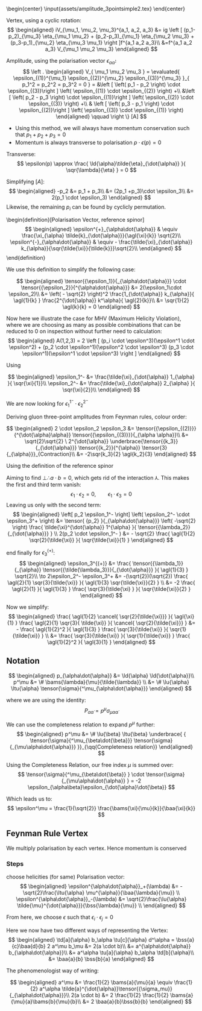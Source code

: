 <!--
@import "/dissertation/assets/custom.md"
 -->
\begin{center}
  \input{assets/amplitude_3pointsimple2.tex}
\end{center}

Vertex, using a cyclic rotation:
$$
\begin{aligned}
  iV_{\mu_1, \mu_2, \mu_3}^{a_1, a_2, a_3} &= ig \left [
    (p_1-p_2)_{\mu_3} \eta_{\mu_1 \mu_2} +
    (p_2-p_3)_{\mu_1} \eta_{\mu_2 \mu_3} +
    (p_3-p_1)_{\mu_2} \eta_{\mu_3 \mu_1}
  \right ]f^{a_1 a_2 a_3}\\
  &=f^{a_1 a_2 a_3} V_{\mu_1 \mu_2 \mu_3}
\end{aligned}
$$

Amplitude, using the polarisation vector $\epsilon_{\alpha\dot{\alpha}}$:
$$
\left .
\begin{aligned}
  V_{
    \mu_1 \mu_2 \mu_3
    } = \evaluated{
      \epsilon_{(1)}^{\mu_1} \epsilon_{(2)}^{\mu_2} \epsilon_{(3)}^{\mu_3}
      }_{
        p_1^2 = p_2^2 = p_3^2 = 0
      }
= &\left [ \left( p_1 - p_2 \right) \cdot \epsilon_{(3)}\right ] \left( \epsilon_{(1)} \cdot \epsilon_{(2)} \right) +\\
  &\left [ \left( p_2 - p_3 \right) \cdot \epsilon_{(1)}\right ] \left( \epsilon_{(2)} \cdot \epsilon_{(3)} \right) +\\
  & \left [ \left( p_3 - p_1 \right) \cdot \epsilon_{(2)}\right ] \left( \epsilon_{(3)} \cdot \epsilon_{(1)} \right)
\end{aligned}
\qquad \right \}
[A]
$$

*   Using this method, we will always have momentum conservation such that $p_1 + p_2 + p_3 = 0$
*   Momentum is always transverse to polarisation $p\cdot \epsilon(p) = 0$

Transverse:
$$
  \epsilon(p) \approx \frac{
    \ld{\alpha}\tilde{\eta}_{\dot{\alpha}}
    }{ \sqr{\lambda}{\eta}
  }  = 0
$$

Simplifying $[A]$:
$$
\begin{aligned}
  -p_2 &= p_1 + p_3\\
  &= (2p_1 +p_3)\cdot \epsilon_3\\
  &= 2(p_1 \cdot \epsilon_3)
\end{aligned}
$$
Likewise, the remaining $p_i$ can be found by cyclicly permutation.

\begin{definition}[Polarisation Vector, reference spinor]
$$
\begin{aligned}
  \epsilon^{+}_{\alpha\dot{\alpha}} & \equiv  \frac{\xi_{\alpha} \tilde{k}_{\dot{\alpha}}}{\agl{\xi}{k}} \sqrt{2}\\
  \epsilon^{-}_{\alpha\dot{\alpha}} & \equiv - \frac{\tilde{\xi}_{\dot{\alpha}} k_{\alpha}}{\sqr{\tilde{\xi}}{\tilde{k}}}\sqrt{2}\\
\end{aligned}
$$
\end{definition}

We use this definition to simplify the following case:

$$
\begin{aligned}
  \tensor{{\epsilon_1}}{_{\alpha\dot{\alpha}}} \cdot \tensor{{\epsilon_2}}{^{\alpha\dot{\alpha}}} &= 2(\epsilon_1\cdot \epsilon_2)\\
  &= \left( - \sqrt{2} \right)^2 \frac{1_{\dot{\alpha}} k_{\alpha}}{ \agl{1}{k} } \frac{2^{\dot{\alpha}} k^\alpha}{ \agl{2}{k}}\\
  &= \sqr{1}{2} \agl{k}{k} = 0
\end{aligned}
$$

Now here we illustrate the case for MHV (Maximum Helicity Violation), where we are choosing as many as possible combinations that can be reduced to 0 on inspection without further need to calculation:
$$
\begin{aligned}
  A(1,2,3) = 2 \left [ (p_i \cdot \epsilon^3)(\epsilon^1 \cdot \epsilon^2) +
  (p_2 \cdot \epsilon^1)(\epsilon^2 \cdot \epsilon^3)
  (p_3 \cdot \epsilon^1)(\epsilon^1 \cdot \epsilon^3)
  \right ]
\end{aligned}
$$

Using

$$
\begin{aligned}
  \epsilon_1^- &= \frac{\tilde{\xi}_{\dot{\alpha}} 1_{\alpha} }{ \sqr{\xi}{1}}\\
  \epsilon_2^- &= \frac{\tilde{\xi}_{\dot{\alpha}} 2_{\alpha} }{ \sqr{\xi}{2}}\\
\end{aligned}
$$

We are now looking for $\epsilon_1^{1^-} \cdot \epsilon_2^{2^-}$

Deriving gluon three-point amplitudes from Feynman rules, colour order:

$$
\begin{aligned}
  2 \cdot \epsilon_2 \epsilon_3 &= \tensor{{\epsilon_{(2)}}}{^{\dot{\alpha}\alpha}} \tensor{{\epsilon_{(3)}}}{_{\alpha \alpha}}\\
  &= \sqrt{2}\sqrt{2} \ 2^{\dot{\alpha}} \underbrace{\tensor{{k_3}}{_{\dot{\alpha}}} \tensor{{k_2}}{^{\alpha}} \tensor{3}{_{\alpha}}}_{Contraction}\\
  &= -2\sqr{k_3}{2} \agl{k_2}{3}
\end{aligned}
$$

Using the definition of the reference spinor

Aiming to find $\perp \therefore a \cdot  b = 0$, which gets rid of the interaction $\Yup$. This makes the first and third term vanish:
$$
  \epsilon_1 \cdot \epsilon_2 = 0, \qquad \epsilon_1 \cdot \epsilon_3 = 0
$$
Leaving us only with the second term:
$$
\begin{aligned}
  \left[
  p_2 \epsilon_1^-
  \right] \left(
    \epsilon_2^- \cdot \epsilon_3^+
  \right) &=
  \tensor{ {p_2} }{_{\alpha\dot{\alpha}}} \left( -\sqrt{2} \right) \frac{
    \tilde{\xi}^{\dot{\alpha}} 1^{\alpha}
    }{
      \tensor{{\lambda_2}}{_{\dot{\alpha}}}
    } \\
  2(p_2 \cdot \epsilon_1^- ) &= - \sqrt{2} \frac{
    \agl{1}{2} \sqr{2}{\tilde{\xi}}
    }{
    \sqr{\tilde{\xi}}{1}
    }
\end{aligned}
$$

end finally for $\epsilon_3^{(+)}$:
$$
\begin{aligned}
  \epsilon_3^{(+)} &= \frac{
    \tensor{{\lambda_1}}{_{\alpha}}
    \tensor{{\tilde{\lambda_3}}}{_{\dot{\alpha}}}
    }{
    \agl{1}{3}
    } \sqrt{2}\\
    \to 2\epsilon_2^- \epsilon_3^+ &= -(\sqrt{2})(\sqrt{2}) \frac{
    \agl{2}{1} \sqr{3}{\tilde{\xi}}
      }{
        \agl{1}{3} \sqr{\tilde{\xi}}{2}
      } \\
  &= -2 \frac{
    \agl{2}{1}
  }{
    \agl{1}{3}
  } \frac{
    \sqr{3}{\tilde{\xi} }
  }{
    \sqr{\tilde{\xi}}{2}
  }
\end{aligned}  
$$

Now we simplify:
$$
\begin{aligned}
  \frac{
    \agl{1}{2} \cancel{ \sqr{2}{\tilde{\xi}}}
    }{
      \agl{\xi}{1}
    } \frac{
      \agl{2}{1} \sqr{3}{ \tilde{\xi}}
    }{
      \cancel{ \sqr{2}{\tilde{\xi}}}
    } &= - \frac{ \agl{1}{2}^2 }{ \agl{1}{3} }
    \frac{ \sqr{3}{\tilde{\xi}} }{ \sqr{1}{\tilde{\xi}} } \\
    &= \frac{ \sqr{3}{\tilde{\xi}} }{ \sqr{1}{\tilde{\xi}} }
      \frac{ \agl{1}{2}^2 }{ \agl{3}{1} }
\end{aligned}
$$

## Notation

$$
\begin{aligned}
  p_{\alpha\dot{\alpha}} &= \ld{\alpha} \ld{\dot{\alpha}}\\
  p^\mu &= \# \bams{\lambda}{\mu}{\tilde{\lambda}} \\
  &= \# \lu{\alpha} \ltu{\alpha} \tensor{\sigma}{^\mu_{\alpha\dot{\alpha}}}
\end{aligned}
$$

where we are using the identity:
$$
  P_{\alpha\dot{\alpha}} = p^\mu \sigma_{\mu\alpha\dot{\alpha}}
$$

We can use the completeness relation to expand $p^\mu$ further:
$$
\begin{aligned}
    p^\mu &= \# \lu{\beta} \ltu{\beta} \underbrace{ { \tensor{\sigma}{^\mu_{\beta\dot{\beta}}} \tensor{\sigma}{_{\mu\alpha\dot{\alpha}}}
    }}_{\qq{Completeness relation}}
\end{aligned}
$$

Using the Completeness Relation, our free index $\mu$ is summed over:
$$
\tensor{\sigma}{^\mu_{\beta\dot{\beta}} } \cdot \tensor{\sigma}{_{\mu\alpha\dot{\alpha}} } = -2 \epsilon_{\alpha\beta}\epsilon_{\dot{\alpha}\dot{\beta}}
$$

Which leads us to:
$$
\epsilon^\mu = \frac{1}{\sqrt{2}} \frac{\bams{\xi}{\mu}{k}}{\baa{\xi}{k}}
$$

<!-- #TODO: notation reference p 18 Plefka -->

## Feynman Rule Vertex
We multiply polarisation by each vertex. Hence momentum is conserved

### Steps
choose helicities (for same)
Polarisation vector:
$$
\begin{aligned}
  \epsilon^{\alpha\dot{\alpha}}_+(\lambda) &= -\sqrt{2}\frac{\ltu{\alpha} \mu^{\alpha}}{\baa{\lambda}{\mu}} \\
  \epsilon^{\alpha\dot{\alpha}}_-(\lambda) &= \sqrt{2}\frac{\lu{\alpha} \tilde{\mu}^{\dot{\alpha}}}{\bss{\lambda}{\mu}} \\
\end{aligned}
$$

From here, we choose $\epsilon$ such that $\epsilon_i \cdot \epsilon_j = 0$

Here we now have two different ways of representing the Vertex:
$$
\begin{aligned}
  \td[a]{\alpha} b_\alpha \tu[c]{\alpha} d^\alpha = \bss{a}{c}\baa{d}{b}
  2 a^\mu b_\mu &= 2(a \cdot b)\\
  &= a^{\alpha\dot{\alpha}} b_{\alpha\dot{\alpha}}\\
  &= a^\alpha \tu[a]{\alpha} b_\alpha \td[b]{\alpha}\\
  &= \baa{a}{b} \bss{b}{a}
\end{aligned}
$$

The phenomenologist way of writing:

$$
  \begin{aligned}
    a^\mu &= \frac{1}{2} \bams{a}{\mu}{a} \equiv \frac{1}{2} a^\alpha \tilde{a}^{\dot{\alpha}}\tensor{{\sigma_mu}}{_{\alpha\dot{\alpha}}}\\
    2(a \cdot b) &= 2 \frac{1}{2} \frac{1}{2} \bams{a}{\mu}{a}\bams{b}{\mu}{b}\\
    &= 2 \baa{a}{b}\bss{b}{b}
  \end{aligned}
$$


<!--
#WORKING_ON: 4th March
-->

